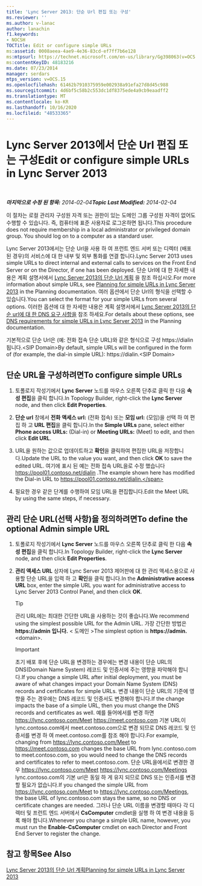 ```yaml
---
title: 'Lync Server 2013: 단순 Url 편집 또는 구성'
ms.reviewer: ''
ms.author: v-lanac
author: lanachin
f1.keywords:
- NOCSH
TOCTitle: Edit or configure simple URLs
ms:assetid: 0008aeea-4ae9-4e36-83cd-ef7ff7b6e128
ms:mtpsurl: https://technet.microsoft.com/en-us/library/Gg398063(v=OCS.15)
ms:contentKeyID: 48183216
ms.date: 07/23/2014
manager: serdars
mtps_version: v=OCS.15
ms.openlocfilehash: 61462b7910375959e002938a91efa27d8d45c988
ms.sourcegitcommit: 4d6bf5c58b2c553dc1df8375ede4a9cb9eaadff2
ms.translationtype: MT
ms.contentlocale: ko-KR
ms.lasthandoff: 10/16/2020
ms.locfileid: "48533365"
---
```

# <a name="edit-or-configure-simple-urls-in-lync-server-2013"></a><span data-ttu-id="31274-102">Lync Server 2013에서 단순 Url 편집 또는 구성</span><span class="sxs-lookup"><span data-stu-id="31274-102">Edit or configure simple URLs in Lync Server 2013</span></span>

<div data-xmlns="http://www.w3.org/1999/xhtml">

<div class="topic" data-xmlns="http://www.w3.org/1999/xhtml" data-msxsl="urn:schemas-microsoft-com:xslt" data-cs="https://msdn.microsoft.com/">

<div data-asp="https://msdn2.microsoft.com/asp">



</div>

<div id="mainSection">

<div id="mainBody">

<span> </span>

<span data-ttu-id="31274-103">_**마지막으로 수정 된 항목:** 2014-02-04_</span><span class="sxs-lookup"><span data-stu-id="31274-103">_**Topic Last Modified:** 2014-02-04_</span></span>

<span data-ttu-id="31274-p101">이 절차는 로컬 관리자 구성원 자격 또는 권한이 있는 도메인 그룹 구성원 자격이 없어도 수행할 수 있습니다. 즉, 컴퓨터에 표준 사용자로 로그온하면 됩니다.</span><span class="sxs-lookup"><span data-stu-id="31274-p101">This procedure does not require membership in a local administrator or privileged domain group. You should log on to a computer as a standard user.</span></span>

<span data-ttu-id="31274-106">Lync Server 2013에서는 단순 Url을 사용 하 여 프런트 엔드 서버 또는 디렉터 (배포 된 경우)의 서비스에 대 한 내부 및 외부 통화를 연결 합니다.</span><span class="sxs-lookup"><span data-stu-id="31274-106">Lync Server 2013 uses simple URLs to direct internal and external calls to services on the Front End Server or on the Director, if one has been deployed.</span></span> <span data-ttu-id="31274-107">단순 Url에 대 한 자세한 내용은 계획 설명서에서 [Lync Server 2013의 단순 Url 계획](lync-server-2013-planning-for-simple-urls.md) 을 참조 하십시오.</span><span class="sxs-lookup"><span data-stu-id="31274-107">For more information about simple URLs, see [Planning for simple URLs in Lync Server 2013](lync-server-2013-planning-for-simple-urls.md) in the Planning documentation.</span></span> <span data-ttu-id="31274-108">여러 옵션에서 단순 Url의 형식을 선택할 수 있습니다.</span><span class="sxs-lookup"><span data-stu-id="31274-108">You can select the format for your simple URLs from several options.</span></span> <span data-ttu-id="31274-109">이러한 옵션에 대 한 자세한 내용은 계획 설명서에서 [Lync Server 2013의 단순 url에 대 한 DNS 요구 사항을](lync-server-2013-dns-requirements-for-simple-urls.md) 참조 하세요.</span><span class="sxs-lookup"><span data-stu-id="31274-109">For details about these options, see [DNS requirements for simple URLs in Lync Server 2013](lync-server-2013-dns-requirements-for-simple-urls.md) in the Planning documentation.</span></span>

<span data-ttu-id="31274-110">기본적으로 단순 Url은 (예: 전화 접속 단순 URL)와 같은 형식으로 구성 https://dialin 됩니다.\<SIP Domain\></span><span class="sxs-lookup"><span data-stu-id="31274-110">By default, simple URLs will be configured in the form of (for example, the dial-in simple URL): https://dialin.\<SIP Domain\></span></span>

<div>

## <a name="to-configure-simple-urls"></a><span data-ttu-id="31274-111">단순 URL을 구성하려면</span><span class="sxs-lookup"><span data-stu-id="31274-111">To configure simple URLs</span></span>

1.  <span data-ttu-id="31274-112">토폴로지 작성기에서 **Lync Server** 노드를 마우스 오른쪽 단추로 클릭 한 다음 **속성 편집**을 클릭 합니다.</span><span class="sxs-lookup"><span data-stu-id="31274-112">In Topology Builder, right-click the **Lync Server** node, and then click **Edit Properties**.</span></span>

2.  <span data-ttu-id="31274-113">**단순 url** 창에서 **전화 액세스 url:** (전화 접속) 또는 **모임 url:** (모임)을 선택 하 여 편집 하 고 **URL 편집**을 클릭 합니다.</span><span class="sxs-lookup"><span data-stu-id="31274-113">In the **Simple URLs** pane, select either **Phone access URLs:** (Dial-in) or **Meeting URLs:** (Meet) to edit, and then click **Edit URL**.</span></span>

3.  <span data-ttu-id="31274-114">URL을 원하는 값으로 업데이트하고 **확인**을 클릭하여 편집한 URL을 저장합니다.</span><span class="sxs-lookup"><span data-stu-id="31274-114">Update the URL to the value you want, and then click **OK** to save the edited URL.</span></span> <span data-ttu-id="31274-115">여기에 표시 된 예는 전화 접속 URL을로 수정 했습니다 https://pool01.contoso.net/dialin .</span><span class="sxs-lookup"><span data-stu-id="31274-115">The example shown here has modified the Dial-in URL to https://pool01.contoso.net/dialin.</span></span>

4.  <span data-ttu-id="31274-116">필요한 경우 같은 단계를 수행하여 모임 URL을 편집합니다.</span><span class="sxs-lookup"><span data-stu-id="31274-116">Edit the Meet URL by using the same steps, if necessary.</span></span>

</div>

<div>

## <a name="to-define-the-optional-admin-simple-url"></a><span data-ttu-id="31274-117">관리 단순 URL(선택 사항)을 정의하려면</span><span class="sxs-lookup"><span data-stu-id="31274-117">To define the optional Admin simple URL</span></span>

1.  <span data-ttu-id="31274-118">토폴로지 작성기에서 **Lync Server** 노드를 마우스 오른쪽 단추로 클릭 한 다음 **속성 편집**을 클릭 합니다.</span><span class="sxs-lookup"><span data-stu-id="31274-118">In Topology Builder, right-click the **Lync Server** node, and then click **Edit Properties**.</span></span>

2.  <span data-ttu-id="31274-119">**관리 액세스 URL** 상자에 Lync Server 2013 제어판에 대 한 관리 액세스용으로 사용할 단순 URL을 입력 하 고 **확인**을 클릭 합니다.</span><span class="sxs-lookup"><span data-stu-id="31274-119">In the **Administrative access URL** box, enter the simple URL you want for administrative access to Lync Server 2013 Control Panel, and then click **OK**.</span></span>
    
    <div>
    

    > [!TIP]  
    > <span data-ttu-id="31274-120">관리 URL에는 최대한 간단한 URL을 사용하는 것이 좋습니다.</span><span class="sxs-lookup"><span data-stu-id="31274-120">We recommend using the simplest possible URL for the Admin URL.</span></span> <span data-ttu-id="31274-121">가장 간단한 방법은 <STRONG> https://admin 입니다.</STRONG> &lt; 도메인 &gt;</span><span class="sxs-lookup"><span data-stu-id="31274-121">The simplest option is <STRONG>https://admin.</STRONG>&lt;domain&gt;.</span></span>

    
    </div>
    
    <div>
    

    > [!IMPORTANT]  
    > <span data-ttu-id="31274-122">초기 배포 후에 단순 URL을 변경하는 경우에는 변경 내용이 단순 URL의 DNS(Domain Name System) 레코드 및 인증서에 주는 영향을 파악해야 합니다.</span><span class="sxs-lookup"><span data-stu-id="31274-122">If you change a simple URL after initial deployment, you must be aware of what changes impact your Domain Name System (DNS) records and certificates for simple URLs.</span></span> <span data-ttu-id="31274-123">변경 내용이 단순 URL의 기준에 영향을 주는 경우에는 DNS 레코드 및 인증서도 변경해야 합니다.</span><span class="sxs-lookup"><span data-stu-id="31274-123">If the change impacts the base of a simple URL, then you must change the DNS records and certificates as well.</span></span> <span data-ttu-id="31274-124">예를 들어에서를 변경 하면 https://lync.contoso.com/Meet https://meet.contoso.com 기본 URL이 lync.contoso.com에서 meet.contoso.com으로 변경 되므로 DNS 레코드 및 인증서를 변경 하 여 meet.contoso.com를 참조 해야 합니다.</span><span class="sxs-lookup"><span data-stu-id="31274-124">For example, changing from https://lync.contoso.com/Meet to https://meet.contoso.com changes the base URL from lync.contoso.com to meet.contoso.com, so you would need to change the DNS records and certificates to refer to meet.contoso.com.</span></span> <span data-ttu-id="31274-125">단순 URL을에서로 변경한 경우 https://lync.contoso.com/Meet https://lync.contoso.com/Meetings lync.contoso.com의 기본 url은 동일 하 게 유지 되므로 DNS 또는 인증서를 변경할 필요가 없습니다.</span><span class="sxs-lookup"><span data-stu-id="31274-125">If you changed the simple URL from https://lync.contoso.com/Meet to https://lync.contoso.com/Meetings, the base URL of lync.contoso.com stays the same, so no DNS or certificate changes are needed.</span></span> <span data-ttu-id="31274-126">그러나 단순 URL 이름을 변경할 때마다 각 디렉터 및 프런트 엔드 서버에서 <STRONG>CsComputer</STRONG> cmdlet을 실행 하 여 변경 내용을 등록 해야 합니다.</span><span class="sxs-lookup"><span data-stu-id="31274-126">Whenever you change a simple URL name, however, you must run the <STRONG>Enable-CsComputer</STRONG> cmdlet on each Director and Front End Server to register the change.</span></span>

    
    </div>

</div>

<div>

## <a name="see-also"></a><span data-ttu-id="31274-127">참고 항목</span><span class="sxs-lookup"><span data-stu-id="31274-127">See Also</span></span>


[<span data-ttu-id="31274-128">Lync Server 2013의 단순 Url 계획</span><span class="sxs-lookup"><span data-stu-id="31274-128">Planning for simple URLs in Lync Server 2013</span></span>](lync-server-2013-planning-for-simple-urls.md)  
  

</div>

</div>

<span> </span>

</div>

</div>

</div>

